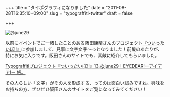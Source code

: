 +++
title = "タイポグラフィになりました"
date = "2011-08-28T16:35:10+09:00"
slug = "typograffiti-twitter"
draft = false

+++

<p><img src="http://stat.ameba.jp/user_images/20110826/16/ayame-san-com/a9/37/j/o0800080011442854871.jpg" alt="@june29" /></p>
<p>以前にイベントでご一緒したことのある阪田康晴さんのプロジェクト<a href="http://ameblo.jp/ayame-san-com/entry-10771758794.html" title="Typograffitiプロジェクト『ついったいぽ!!』-活字と、壁画と、Twitterで遊ぶ。｜EYEDEAR!ーアイデア!ー 帳。">『ついったいぽ!!』</a>に参加しまして、見事に文字文字〜っとなりました！前髪のあたりが、特にお気に入りです。阪田さんのサイトでも、素敵に紹介してもらいました。</p>
<p><a href="http://ameblo.jp/ayame-san-com/entry-10998334567.html" title="Typograffitiプロジェクト『ついったいぽ!!』13_@june29｜EYEDEAR!ーアイデア!ー 帳。">Typograffitiプロジェクト『ついったいぽ!!』13_@june29｜EYEDEAR!ーアイデア!ー 帳。</a></p>
<p>その人らしい「文字」がその人を形成する、ってのは面白い試みですね。興味をお持ちの方、ぜひぜひ阪田さんのサイトをご覧になってみてください！</p>
